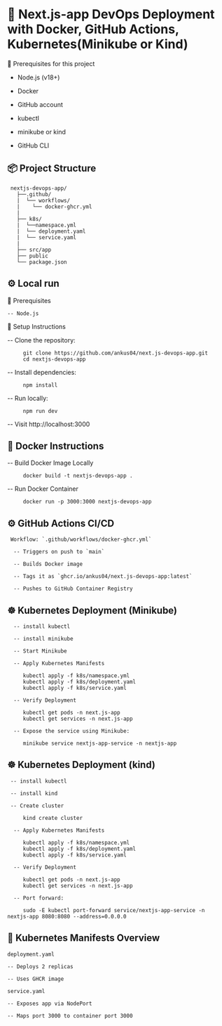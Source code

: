 # 🚀 Next.js-app DevOps Deployment with Docker, GitHub Actions, Kubernetes(Minikube or Kind)

🧰 Prerequisites for this project
   
   - Node.js (v18+)
   
   - Docker

   - GitHub account

   - kubectl

   - minikube or kind

   - GitHub CLI

## 📦 Project Structure

     nextjs-devops-app/
       ├──.github/
       |  └── workflows/
       |    └── docker-ghcr.yml
       |
       ├── k8s/
       |  └──namespace.yml
       |  └── deployment.yaml
       |  └── service.yaml
       |
       ├── src/app
       ├── public
       └── package.json

## ⚙️ Local run

   🧰 Prerequisites

    -- Node.js

   🧱 Setup Instructions

   -- Clone the repository:

         git clone https://github.com/ankus04/next.js-devops-app.git
         cd nextjs-devops-app

   -- Install dependencies:

         npm install

   -- Run locally:

         npm run dev

   -- Visit http://localhost:3000


## 🐳 Docker Instructions

   -- Build Docker Image Locally

         docker build -t nextjs-devops-app .

   -- Run Docker Container

         docker run -p 3000:3000 nextjs-devops-app
      


## ⚙️ GitHub Actions CI/CD

     Workflow: `.github/workflows/docker-ghcr.yml`

      -- Triggers on push to `main`

      -- Builds Docker image

      -- Tags it as `ghcr.io/ankus04/next.js-devops-app:latest`

      -- Pushes to GitHub Container Registry

## ☸️ Kubernetes Deployment (Minikube)

      -- install kubectl

      -- install minikube

      -- Start Minikube

      -- Apply Kubernetes Manifests
         
         kubectl apply -f k8s/namespace.yml
         kubectl apply -f k8s/deployment.yaml
         kubectl apply -f k8s/service.yaml

      -- Verify Deployment

         kubectl get pods -n next.js-app
         kubectl get services -n next.js-app

      -- Expose the service using Minikube:

         minikube service nextjs-app-service -n nextjs-app
   
   
## ☸️ Kubernetes Deployment (kind)

     -- install kubectl

     -- install kind

     -- Create cluster

         kind create cluster

      -- Apply Kubernetes Manifests
         
         kubectl apply -f k8s/namespace.yml
         kubectl apply -f k8s/deployment.yaml
         kubectl apply -f k8s/service.yaml

      -- Verify Deployment

         kubectl get pods -n next.js-app
         kubectl get services -n next.js-app

      -- Port forward:

         sudo -E kubectl port-forward service/nextjs-app-service -n nextjs-app 8080:8080 --address=0.0.0.0
   
## 📄 Kubernetes Manifests Overview

   `deployment.yaml`
      
    -- Deploys 2 replicas

    -- Uses GHCR image 

   `service.yaml`        

    -- Exposes app via NodePort

    -- Maps port 3000 to container port 3000